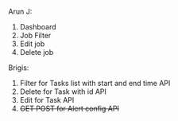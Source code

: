 Arun J:
1. Dashboard
2. Job Filter
3. Edit job
4. Delete job

Brigis:
1. Filter for Tasks list with start and end time API
2. Delete for Task with id API
3. Edit for Task API
4. ~~GET POST for Alert config API~~